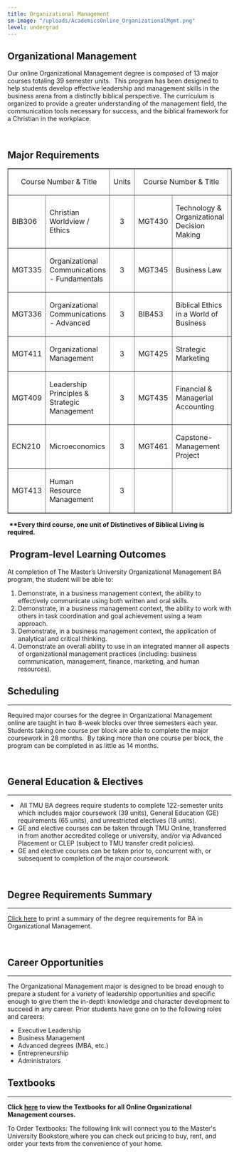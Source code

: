 ```yaml
---
title: Organizational Management
sm-image: "/uploads/AcademicsOnline_OrganizationalMgmt.png"
level: undergrad
---
```


<h2>Organizational Management</h2>
<p>Our <span>online Organizational Management degree</span> is composed of 13 major courses totaling 39 semester units.  This program has been designed to help students develop effective leadership and management skills in the business arena from a distinctly biblical perspective. The curriculum is organized to provide a greater understanding of the management field, the communication tools necessary for success, and the biblical framework for a Christian in the workplace.</p>
<p> </p>
<h2>Major Requirements</h2>
<table border="1" cellspacing="0" cellpadding="5" style="width: 100%;">
<tbody>
<tr>
<td colspan="2" width="282" valign="bottom">
<p align="center">Course Number &amp; Title</p>
</td>
<td width="41" valign="bottom">
<p align="center">Units</p>
</td>
<td colspan="2" width="265" valign="bottom">
<p align="center">Course Number &amp; Title</p>
</td>
<td width="42" valign="bottom">
<p align="center">Units</p>
</td>
</tr>
<tr>
<td width="51">
<p>BIB306</p>
</td>
<td width="231">
<p>Christian Worldview / Ethics</p>
</td>
<td width="41">
<p align="center">3</p>
</td>
<td width="51">
<p>MGT430</p>
</td>
<td width="214">
<p>Technology &amp; Organizational Decision Making</p>
</td>
<td width="42">
<p align="center">3</p>
</td>
</tr>
<tr>
<td width="51">
<p>MGT335</p>
</td>
<td width="231">
<p>Organizational Communications - Fundamentals</p>
</td>
<td width="41">
<p align="center">3</p>
</td>
<td width="51">
<p><span>MGT345</span></p>
</td>
<td width="214">
<p>Business Law</p>
</td>
<td width="42">
<p align="center">3</p>
</td>
</tr>
<tr>
<td width="51">
<p>MGT336</p>
</td>
<td width="231">
<p>Organizational Communications - Advanced</p>
</td>
<td width="41">
<p align="center">3</p>
</td>
<td width="51">
<p><span>BIB453</span></p>
</td>
<td width="214">
<p>Biblical Ethics in a World of Business</p>
</td>
<td width="42">
<p align="center">3</p>
</td>
</tr>
<tr>
<td width="51">
<p>MGT411</p>
</td>
<td width="231">
<p>Organizational Management</p>
</td>
<td width="41">
<p align="center">3</p>
</td>
<td width="51">
<p><span>MGT425</span></p>
</td>
<td width="214">
<p>Strategic Marketing</p>
</td>
<td width="42">
<p align="center">3</p>
</td>
</tr>
<tr>
<td width="51">
<p>MGT409</p>
</td>
<td width="231">
<p>Leadership Principles &amp; Strategic Management</p>
</td>
<td width="41">
<p align="center">3</p>
</td>
<td width="51">
<p><span>MGT435</span></p>
</td>
<td width="214">
<p>Financial &amp; Managerial Accounting</p>
</td>
<td width="42">
<p align="center">3</p>
</td>
</tr>
<tr>
<td width="51">
<p>ECN210</p>
</td>
<td width="231">
<p>Microeconomics</p>
</td>
<td width="41">
<p align="center">3</p>
</td>
<td width="51">
<p><span>MGT461</span></p>
</td>
<td width="214">
<p>Capstone- Management Project</p>
</td>
<td width="42">
<p align="center">3</p>
</td>
</tr>
<tr>
<td width="51">
<p>MGT413</p>
</td>
<td width="231">
<p>Human Resource Management</p>
</td>
<td width="41">
<p align="center">3</p>
</td>
<td width="51">
<p> </p>
</td>
<td width="214">
<p> </p>
</td>
<td width="42">
<p align="center"> </p>
</td>
</tr>
</tbody>
</table>
<p> <strong>**Every third course, one unit of Distinctives of Biblical Living is required.</strong> </p>
<h2> Program-level Learning Outcomes</h2>
<p>At completion of The Master’s University Organizational Management BA program, the student will be able to:</p>
<ol>
<li>Demonstrate, in a business management context, the ability to effectively communicate using both written and oral skills.</li>
<li>Demonstrate, in a business management context, the ability to work with others in task coordination and goal achievement using a team approach.</li>
<li>Demonstrate, in a business management context, the application of analytical and critical thinking.</li>
<li>Demonstrate an overall ability to use in an integrated manner all aspects of organizational management practices (including: business communication, management, finance, marketing, and human resources).</li>
</ol>
<h2>Scheduling</h2>
<hr />
<p>Required major courses for the degree in Organizational Management online are taught in two 8-week blocks over three semesters each year.  Students taking one course per block are able to complete the major coursework in 28 months.  By taking more than one course per block, the program can be completed in as little as 14 months.</p>
<p> </p>
<h2>General Education &amp; Electives</h2>
<div><hr /></div>
<ul>
<li> All TMU BA degrees require students to complete 122-semester units which includes major coursework (39 units), General Education (GE) requirements (65 units), and unrestricted electives (18 units).</li>
<li>GE and elective courses can be taken through TMU Online, transferred in from another accredited college or university, and/or via Advanced Placement or CLEP (subject to TMU transfer credit policies).</li>
<li>GE and elective courses can be taken prior to, concurrent with, or subsequent to completion of the major coursework.</li>
</ul>
<p> </p>
<h2>Degree Requirements Summary</h2>
<div><hr /></div>
<p><a href="/media/868245/olp-organizational-management-tmu.pdf" title="OLP Organizational Management-TMU.pdf"><span style="background-color: #ffffff;">Click here</span></a> to print a summary of the degree requirements for BA in Organizational Management.</p>
<p> </p>
<h2>Career Opportunities</h2>
<div><hr /></div>
<p>The Organizational Management major is designed to be broad enough to prepare a student for a variety of leadership opportunities and specific enough to give them the in-depth knowledge and character development to succeed in any career. Prior students have gone on to the following roles and careers:</p>
<ul>
<li>Executive Leadership</li>
<li>Business Management</li>
<li>Advanced degrees (MBA, etc.)</li>
<li>Entrepreneurship</li>
<li>Administrators</li>
</ul>
<h2>Textbooks</h2>
<p><span style="color: #616161; font-family: Raleway, sans-serif; font-size: 22px; font-weight: 800; line-height: 28px;"><!--EndFragment--> </span></p>
<div><hr /></div>
<p><strong>Click <a href="/media/869526/ba-om-booklist-new.pdf" title="BA-OM Booklist NEW.pdf">here</a> to view the Textbooks for all Online Organizational Management courses.</strong></p>
<p>To Order Textbooks: The following link will connect you to the <span style="background-color: #ffffff;">Master's University Bookstore</span><a style="background-color: #ffffff;" href="http://www.cbamatthews.com/masterscoll/buy_main.asp"> </a>where you can check out pricing to buy, rent, and order your texts from the convenience of your home.</p>
<p> </p>
